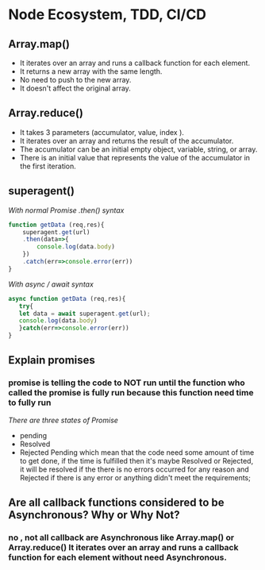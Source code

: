 # Node Ecosystem, TDD, CI/CD

## Array.map()

- It iterates over an array and runs a callback function for each element.
- It returns a new array with the same length.
- No need to push to the new array.
- It doesn't affect the original array.

## Array.reduce()
- It takes 3 parameters (accumulator, value, index ).
- It iterates over an array and returns the result of the accumulator.
- The accumulator can be an initial empty object, variable, string, or array.
- There is an initial value that represents the value of the accumulator in the first iteration.

## superagent()
*With normal Promise .then() syntax*
```javascript
function getData (req,res){
    superagent.get(url)
    .then(data=>{
        console.log(data.body)
    })
    .catch(err=>console.error(err))
}
```

 *With async / await syntax*
 ```javascript
async function getData (req,res){
    try{
    let data = await superagent.get(url);
    console.log(data.body)
    }catch(err=>console.error(err))
}
```
## Explain promises
 ### promise is telling the code to NOT run until the function who called the promise is fully run because this function need time to fully run
*There are three states of Promise*

- pending
- Resolved
- Rejected
Pending which mean that the code need some amount of time to get done, if the time is fulfilled then it's maybe Resolved or Rejected, it will be resolved if the there is no errors occurred for any reason and Rejected if there is any error or anything didn't meet the requirements;

## Are all callback functions considered to be Asynchronous? Why or Why Not?

### no , not all callback are Asynchronous like Array.map() or Array.reduce() It iterates over an array and runs a callback function for each element without need  Asynchronous.